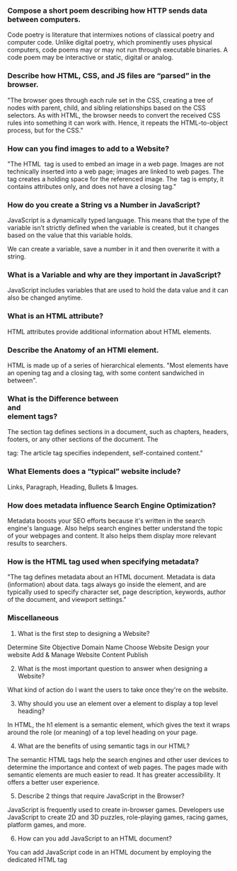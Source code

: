### Compose a short poem describing how HTTP sends data between computers.

Code poetry is literature that intermixes notions of classical poetry and computer code. Unlike digital poetry, which prominently uses physical computers, code poems may or may not run through executable binaries. A code poem may be interactive or static, digital or analog.

### Describe how HTML, CSS, and JS files are “parsed” in the browser.

"The browser goes through each rule set in the CSS, creating a tree of nodes with parent, child, and sibling relationships based on the CSS selectors. As with HTML, the browser needs to convert the received CSS rules into something it can work with. Hence, it repeats the HTML-to-object process, but for the CSS."

### How can you find images to add to a Website?

"The HTML <img> tag is used to embed an image in a web page. Images are not technically inserted into a web page; images are linked to web pages. The <img> tag creates a holding space for the referenced image. The <img> tag is empty, it contains attributes only, and does not have a closing tag."

### How do you create a String vs a Number in JavaScript?

JavaScript is a dynamically typed language. This means that the type of the variable isn’t strictly defined when the variable is created, but it changes based on the value that this variable holds.

 We can create a variable, save a number in it and then overwrite it with a string.

### What is a Variable and why are they important in JavaScript? 

JavaScript includes variables that are used to hold the data value and it can also be changed anytime.

### What is an HTML attribute?

HTML attributes provide additional information about HTML elements.

### Describe the Anatomy of an HTMl element.

HTML is made up of a series of hierarchical elements. "Most elements have an opening tag and a closing tag, with some content sandwiched in between".

### What is the Difference between <article> and <section> element tags?
The section tag defines sections in a document, such as chapters, headers, footers, or any other sections of the document. The <article> tag: The article tag specifies independent, self-contained content."

### What Elements does a “typical” website include?

Links, Paragraph, Heading, Bullets & Images.

### How does metadata influence Search Engine Optimization?

Metadata boosts your SEO efforts because it's written in the search engine's language. Also helps search engines better understand the topic of your webpages and content. It also helps them display more relevant results to searchers.

### How is the <meta> HTML tag used when specifying metadata?

"The <meta> tag defines metadata about an HTML document. Metadata is data (information) about data. <meta> tags always go inside the <head> element, and are typically used to specify character set, page description, keywords, author of the document, and viewport settings."


### Miscellaneous

1. What is the first step to designing a Website?
   
  Determine Site Objective
  Domain Name
  Choose Website
  Design your website
  Add & Manage Website Content 
  Publish

2. What is the most important question to answer when designing a Website?

  What kind of action do I want the users to take once they're on the website.

3. Why should you use an element over a <span> element to display a top level heading?

In HTML, the h1 element is a semantic element, which gives the text it wraps around the role (or meaning) of a top level heading on your page.

4. What are the benefits of using semantic tags in our HTML?

The semantic HTML tags help the search engines and other user devices to determine the importance and context of web pages. The pages made with semantic elements are much easier to read. It has greater accessibility. It offers a better user experience.

5. Describe 2 things that require JavaScript in the Browser?

JavaScript is frequently used to create in-browser games. Developers use JavaScript to create 2D and 3D puzzles, role-playing games, racing games, platform games, and more. 


6. How can you add JavaScript to an HTML document?
 
You can add JavaScript code in an HTML document by employing the dedicated HTML tag <script> that wraps around JavaScript code


